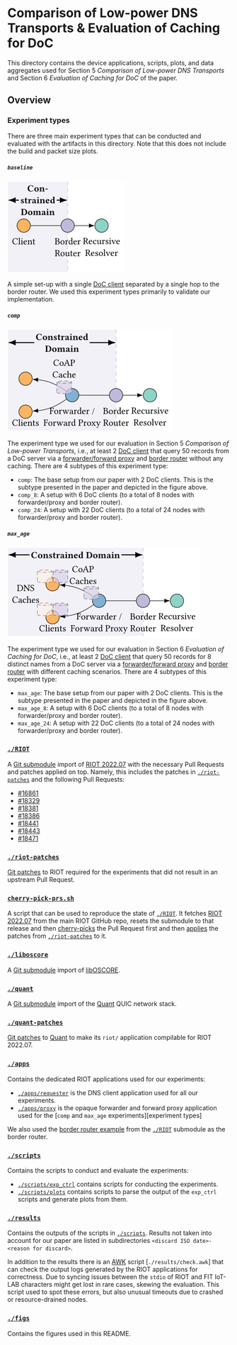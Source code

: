 # Comparison of Low-power DNS Transports & Evaluation of Caching for DoC
This directory contains the device applications, scripts, plots, and data aggregates used for
Section 5 _Comparison of Low-power DNS Transports_ and Section 6 _Evaluation of Caching for DoC_ of
the paper.



## Overview

### Experiment types

There are three main experiment types that can be conducted and evaluated with the artifacts in this
directory. Note that this does not include the build and packet size plots.


##### `baseline`

![The `baseline` setup.](figs/setup-baseline.svg)

A simple set-up with a single [DoC client] separated by a single hop to the border router. We used
this experiment types primarily to validate our implementation.

##### `comp`

![The `comp` setup.](figs/setup-comp.svg)

The experiment type we used for our evaluation in Section 5 _Comparison of Low-power Transports_,
i.e., at least 2 [DoC client] that query 50 records from a DoC server via a [forwarder/forward
proxy] and [border router] without any caching. There are 4 subtypes of this experiment type:

- `comp`: The base setup from our paper with 2 DoC clients. This is the subtype presented in the
  paper and depicted in the figure above.
- `comp_8`: A setup with 6 DoC clients (to a total of 8 nodes with forwarder/proxy and border
  router).
- `comp_24`: A setup with 22 DoC clients (to a total of 24 nodes with forwarder/proxy and border
  router).

##### `max_age`

![The `max_age` setup.](figs/setup-max_age.svg)

The experiment type we used for our evaluation in Section 6 _Evaluation of Caching for DoC_, i.e.,
at least 2 [DoC client] that query 50 records for 8 distinct names from a DoC server via a
[forwarder/forward proxy] and [border router] with different caching scenarios. There are 4 subtypes
of this experiment type:

- `max_age`: The base setup from our paper with 2 DoC clients. This is the subtype presented in the
  paper and depicted in the figure above.
- `max_age_8`: A setup with 6 DoC clients (to a total of 8 nodes with forwarder/proxy and border
   router).
- `max_age_24`: A setup with 22 DoC clients (to a total of 24 nodes with forwarder/proxy and
   border router).

### [`./RIOT`](./RIOT)
A [Git submodule] import of [RIOT 2022.07] with the necessary Pull Requests and patches applied on
top. Namely, this includes the patches in [`./riot-patches`](./riot-patches) and the following Pull
Requests:

- [#16861](https://github.com/RIOT-OS/RIOT/pull/16861)
- [#18329](https://github.com/RIOT-OS/RIOT/pull/18329)
- [#18381](https://github.com/RIOT-OS/RIOT/pull/18381)
- [#18386](https://github.com/RIOT-OS/RIOT/pull/18386)
- [#18441](https://github.com/RIOT-OS/RIOT/pull/18441)
- [#18443](https://github.com/RIOT-OS/RIOT/pull/18443)
- [#18471](https://github.com/RIOT-OS/RIOT/pull/18471)

### [`./riot-patches`](./riot-patches)
[Git patches] to RIOT required for the experiments that did not result in an upstream Pull Request.

### [`cherry-pick-prs.sh`](./cherry-pick-prs.sh)
A script that can be used to reproduce the state of [`./RIOT`](./RIOT). It fetches [RIOT 2022.07]
from the main RIOT GitHub repo, resets the submodule to that release and then [cherry-picks][git
cherry-pick] the Pull Request first and then [applies][git am] the patches from
[`./riot-patches`](./riot-patches) to it.

### [`./liboscore`](./liboscore)
A [Git submodule] import of [libOSCORE].

### [`./quant`](./quant)
A [Git submodule] import of the [Quant] QUIC network stack.

### [`./quant-patches`](./quant-patches)
[Git patches] to [Quant] to make its `riot/` application compilable for RIOT 2022.07.

### [`./apps`](./apps)
Contains the dedicated RIOT applications used for our experiments:

- [`./apps/requester`](./apps/requester) is the DNS client application used for all our experiments.
- [`./apps/proxy`](./apps/proxy) is the opaque forwarder and forward proxy application used for the
  [`comp` and `max_age` experiments][experiment types]

We also used the [border router example][border router] from the [`./RIOT`](./RIOT) submodule as the
border router.

### [`./scripts`](./scripts)
Contains the scripts to conduct and evaluate the experiments:

- [`./scripts/exp_ctrl`](./scripts/exp_ctrl) contains scripts for conducting the experiments.
- [`./scripts/plots`](./scripts/plots) contains scripts to parse the output of the `exp_ctrl`
  scripts and generate plots from them.

### [`./results`](./results)
Contains the outputs of the scripts in [`./scripts`](./scripts). Results not taken into account for
our paper are listed in subdirectories `<discard ISO date>-<reason for discard>`.

In addition to the results there is an [AWK] script [`./results/check.awk`] that can check the
output logs generated by the RIOT applications for correctness. Due to syncing issues between the
`stdio` of RIOT and FIT IoT-LAB characters might get lost in rare cases, skewing the evaluation.
This script used to spot these errors, but also unusual timeouts due to crashed or resource-drained
nodes.

### [`./figs`](./figs)
Contains the figures used in this README.

[DoC client]: ./apps/requester
[forwarder/forward proxy]: ./apps/proxy
[border router]: https://github.com/RIOT-OS/RIOT/tree/2022.07/examples/gnrc_border_router
[Git submodule]: https://git-scm.com/book/en/v2/Git-Tools-Submodules
[RIOT 2022.07]: https://github.com/RIOT-OS/RIOT/releases/tag/2022.07
[Git patches]: https://git-scm.com/docs/git-format-patch
[git cherry-pick]: https://git-scm.com/docs/git-cherry-pick
[git am]: https://git-scm.com/docs/git-am
[libOSCORE]: https://oscore.gitlab.io/liboscore/
[Quant]: https://github.com/NTAP/quant
[AWK]: https://pubs.opengroup.org/onlinepubs/9699919799/utilities/awk.html
